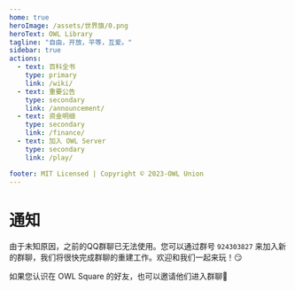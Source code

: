 ```yaml
---
home: true
heroImage: /assets/世界旗/0.png
heroText: OWL Library
tagline: "自由，开放，平等，互爱。"
sidebar: true
actions:
  - text: 百科全书
    type: primary 
    link: /wiki/
  - text: 重要公告
    type: secondary 
    link: /announcement/
  - text: 资金明细
    type: secondary 
    link: /finance/
  - text: 加入 OWL Server
    type: secondary
    link: /play/

footer: MIT Licensed | Copyright © 2023-OWL Union
---
```


# 通知  
由于未知原因，之前的QQ群聊已无法使用。您可以通过群号 `924303827` 来加入新的群聊，我们将很快完成群聊的重建工作。欢迎和我们一起来玩！😏

如果您认识在 OWL Square 的好友，也可以邀请他们进入群聊🌟

